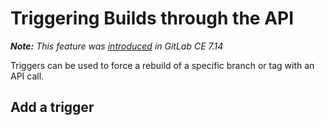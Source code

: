 # Triggering Builds through the API

_**Note:** This feature was [introduced][ci-229] in GitLab CE 7.14_

Triggers can be used to force a rebuild of a specific branch or tag with an API
call.

## Add a trigger


[ci-229]: https://gitlab.com/gitlab-org/gitlab-ci/merge_requests/229
